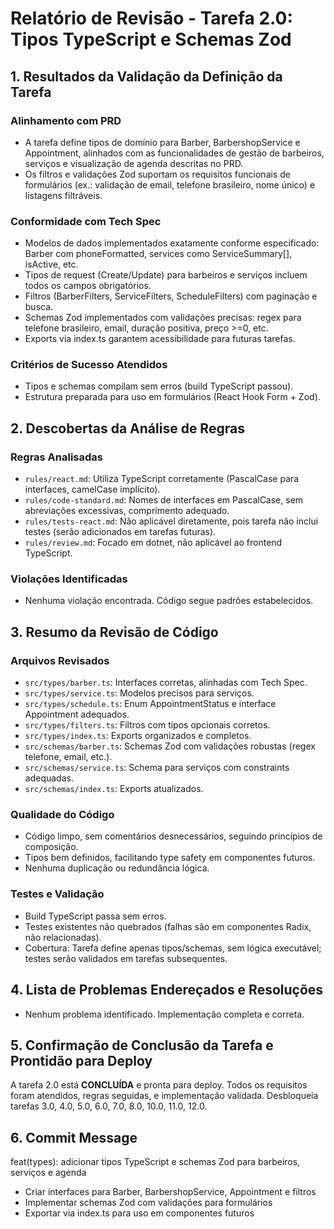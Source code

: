 # Relatório de Revisão - Tarefa 2.0: Tipos TypeScript e Schemas Zod

## 1. Resultados da Validação da Definição da Tarefa

### Alinhamento com PRD
- A tarefa define tipos de domínio para Barber, BarbershopService e Appointment, alinhados com as funcionalidades de gestão de barbeiros, serviços e visualização de agenda descritas no PRD.
- Os filtros e validações Zod suportam os requisitos funcionais de formulários (ex.: validação de email, telefone brasileiro, nome único) e listagens filtráveis.

### Conformidade com Tech Spec
- Modelos de dados implementados exatamente conforme especificado: Barber com phoneFormatted, services como ServiceSummary[], isActive, etc.
- Tipos de request (Create/Update) para barbeiros e serviços incluem todos os campos obrigatórios.
- Filtros (BarberFilters, ServiceFilters, ScheduleFilters) com paginação e busca.
- Schemas Zod implementados com validações precisas: regex para telefone brasileiro, email, duração positiva, preço >=0, etc.
- Exports via index.ts garantem acessibilidade para futuras tarefas.

### Critérios de Sucesso Atendidos
- Tipos e schemas compilam sem erros (build TypeScript passou).
- Estrutura preparada para uso em formulários (React Hook Form + Zod).

## 2. Descobertas da Análise de Regras

### Regras Analisadas
- `rules/react.md`: Utiliza TypeScript corretamente (PascalCase para interfaces, camelCase implícito).
- `rules/code-standard.md`: Nomes de interfaces em PascalCase, sem abreviações excessivas, comprimento adequado.
- `rules/tests-react.md`: Não aplicável diretamente, pois tarefa não inclui testes (serão adicionados em tarefas futuras).
- `rules/review.md`: Focado em dotnet, não aplicável ao frontend TypeScript.

### Violações Identificadas
- Nenhuma violação encontrada. Código segue padrões estabelecidos.

## 3. Resumo da Revisão de Código

### Arquivos Revisados
- `src/types/barber.ts`: Interfaces corretas, alinhadas com Tech Spec.
- `src/types/service.ts`: Modelos precisos para serviços.
- `src/types/schedule.ts`: Enum AppointmentStatus e interface Appointment adequados.
- `src/types/filters.ts`: Filtros com tipos opcionais corretos.
- `src/types/index.ts`: Exports organizados e completos.
- `src/schemas/barber.ts`: Schemas Zod com validações robustas (regex telefone, email, etc.).
- `src/schemas/service.ts`: Schema para serviços com constraints adequadas.
- `src/schemas/index.ts`: Exports atualizados.

### Qualidade do Código
- Código limpo, sem comentários desnecessários, seguindo princípios de composição.
- Tipos bem definidos, facilitando type safety em componentes futuros.
- Nenhuma duplicação ou redundância lógica.

### Testes e Validação
- Build TypeScript passa sem erros.
- Testes existentes não quebrados (falhas são em componentes Radix, não relacionadas).
- Cobertura: Tarefa define apenas tipos/schemas, sem lógica executável; testes serão validados em tarefas subsequentes.

## 4. Lista de Problemas Endereçados e Resoluções

- Nenhum problema identificado. Implementação completa e correta.

## 5. Confirmação de Conclusão da Tarefa e Prontidão para Deploy

A tarefa 2.0 está **CONCLUÍDA** e pronta para deploy. Todos os requisitos foram atendidos, regras seguidas, e implementação validada. Desbloqueia tarefas 3.0, 4.0, 5.0, 6.0, 7.0, 8.0, 10.0, 11.0, 12.0.

## 6. Commit Message

feat(types): adicionar tipos TypeScript e schemas Zod para barbeiros, serviços e agenda

- Criar interfaces para Barber, BarbershopService, Appointment e filtros
- Implementar schemas Zod com validações para formulários
- Exportar via index.ts para uso em componentes futuros